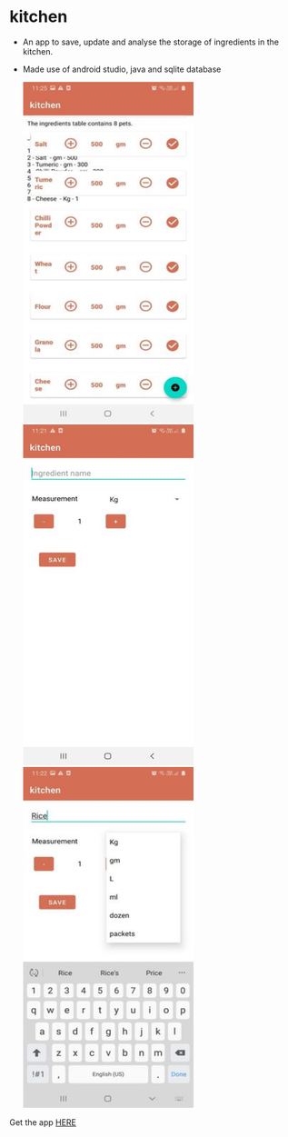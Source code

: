 # kitchen 

- An app to save, update and analyse the storage of ingredients in the kitchen.
- Made use of android studio, java and sqlite database

  <img src="https://github.com/shreyadenny/kitchen/blob/master/Home.jpg" height="600" width="300">
  <img src="https://github.com/shreyadenny/kitchen/blob/master/editIngredient.jpg" height="600" width="300">
  <img src="https://github.com/shreyadenny/kitchen/blob/master/rice.jpg" height="600" width="300">

Get the app <a href="https://github.com/shreyadenny/kitchen/blob/master/kitchen.apk">HERE</a>

